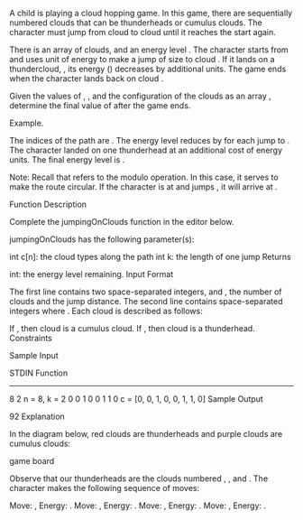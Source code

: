 A child is playing a cloud hopping game. In this game, there are sequentially numbered clouds that can be thunderheads or cumulus clouds. The character must jump from cloud to cloud until it reaches the start again.

There is an array of clouds,  and an energy level . The character starts from  and uses  unit of energy to make a jump of size  to cloud . If it lands on a thundercloud, , its energy () decreases by  additional units. The game ends when the character lands back on cloud .

Given the values of , , and the configuration of the clouds as an array , determine the final value of  after the game ends.

Example. 

The indices of the path are . The energy level reduces by  for each jump to . The character landed on one thunderhead at an additional cost of  energy units. The final energy level is .

Note: Recall that  refers to the modulo operation. In this case, it serves to make the route circular. If the character is at  and jumps , it will arrive at .

Function Description

Complete the jumpingOnClouds function in the editor below.

jumpingOnClouds has the following parameter(s):

int c[n]: the cloud types along the path
int k: the length of one jump
Returns

int: the energy level remaining.
Input Format

The first line contains two space-separated integers,  and , the number of clouds and the jump distance.
The second line contains  space-separated integers  where . Each cloud is described as follows:

If , then cloud  is a cumulus cloud.
If , then cloud  is a thunderhead.
Constraints

Sample Input

STDIN             Function
-----             --------
8 2               n = 8, k = 2
0 0 1 0 0 1 1 0   c = [0, 0, 1, 0, 0, 1, 1, 0]
Sample Output

92
Explanation

In the diagram below, red clouds are thunderheads and purple clouds are cumulus clouds:

game board

Observe that our thunderheads are the clouds numbered , , and . The character makes the following sequence of moves:

Move: , Energy: .
Move: , Energy: .
Move: , Energy: .
Move: , Energy: .